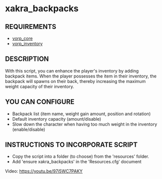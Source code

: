 # xakra_backpacks

## REQUIREMENTS
- [vorp_core](https://github.com/VORPCORE/vorp-core-lua)
- [vorp_inventory](https://github.com/VORPCORE/vorp_inventory-lua)

## DESCRIPTION
With this script, you can enhance the player's inventory by adding backpack items. When the player possesses the item in their inventory, the backpack will spawns on their back, thereby increasing the maximum weight capacity of their inventory.

## YOU CAN CONFIGURE
- Backpack list (item name, weight gain amount, position and rotation)
- Default inventory capacity (amount/disable)
- Slow down the character when having too much weight in the inventory (enable/disable)

## INSTRUCTIONS TO INCORPORATE SCRIPT
- Copy the script into a folder (to choose) from the 'resources' folder.
- Add 'ensure xakra_backpacks' in the 'Resources.cfg' document

Video: https://youtu.be/97i5WC7PAKY